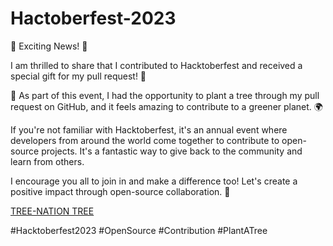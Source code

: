 # Hactoberfest-2023

🌱 Exciting News! 🌱

I am thrilled to share that I contributed to Hacktoberfest and received a special gift for my pull request! 🎉

🌳 As part of this event, I had the opportunity to plant a tree through my pull request on GitHub, and it feels amazing to contribute to a greener planet. 🌍

If you're not familiar with Hacktoberfest, it's an annual event where developers from around the world come together to contribute to open-source projects. It's a fantastic way to give back to the community and learn from others.

I encourage you all to join in and make a difference too! Let's create a positive impact through open-source collaboration. 🤝

[TREE-NATION TREE](/Hactoberfest%20certificate%20Thomas.pdf)

#Hacktoberfest2023 #OpenSource #Contribution #PlantATree
